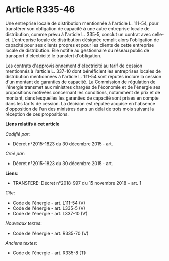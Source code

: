 # Article R335-46

Une entreprise locale de distribution mentionnée à l'article L. 111-54, pour transférer son obligation de capacité à une
autre entreprise locale de distribution, comme prévu à l'article L. 335-5, conclut un contrat avec celle-ci. L'entreprise
locale de distribution désignée remplit alors l'obligation de capacité pour ses clients propres et pour les clients de cette
entreprise locale de distribution. Elle notifie au gestionnaire du réseau public de transport d'électricité le transfert
d'obligation. 

Les contrats d'approvisionnement d'électricité au tarif de cession mentionnés à l'article L. 337-10 dont bénéficient les
entreprises locales de distribution mentionnées à l'article L. 111-54 sont réputés inclure la cession d'un montant de
garanties de capacité. La Commission de régulation de l'énergie transmet aux ministres chargés de l'économie et de l'énergie
ses propositions motivées concernant les conditions, notamment de prix et de montant, dans lesquelles les garanties de
capacité sont prises en compte dans les tarifs de cession. La décision est réputée acquise en l'absence d'opposition de l'un
des ministres dans un délai de trois mois suivant la réception de ces propositions.

**Liens relatifs à cet article**

_Codifié par_:

  - Décret n°2015-1823 du 30 décembre 2015 - art.

_Créé par_:

  - Décret n°2015-1823 du 30 décembre 2015 - art.

**Liens**:

  - TRANSFERE: Décret n°2018-997 du 15 novembre 2018 - art. 1

_Cite_:

  - Code de l'énergie - art. L111-54 (V)
  - Code de l'énergie - art. L335-5 (V)
  - Code de l'énergie - art. L337-10 (V)

_Nouveaux textes_:

  - Code de l'énergie - art. R335-70 (V)

_Anciens textes_:

  - Code de l'énergie - art. R335-8 (T)
